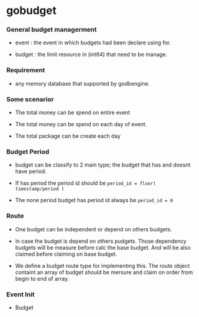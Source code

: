 # gobudget

### General budget managerment

- event : the event in which budgets had been declare using for.

- budget : the limit resource in (int64) that need to be manage.


### Requirement
- any memory database that supported by godbengine.


### Some scenarior
- The total money can be spend on entire event 

- The total money can be spend on each day of event.

- The total package can be create each day

### Budget Period 
- budget can be classify to 2 main type; the budget that has and doesnt have period. 

- If has period the period id should be ```period_id = floor( timestamp/period ) ```
- The none period budget has period id always be ```period_id = 0```

### Route
- One budget can be independent or depend on others budgets.

- In case the budget is depend on others pudgets. Those dependency budgets will be measure before calc the base budget. And will be also claimed before claiming on base budget.

- We define a budget route type for implementing this. The route object containt an array of budget should be mersure and claim on order from begin to end of array.

### Event Init
- Budget 
